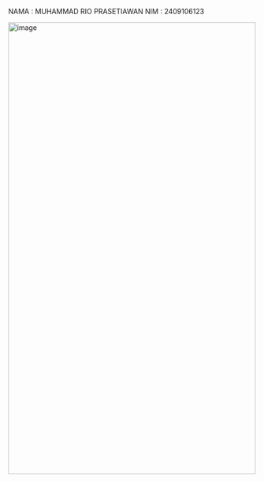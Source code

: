 NAMA : MUHAMMAD RIO PRASETIAWAN 
NIM  : 2409106123

<img width="502" height="918" alt="image" src="https://github.com/user-attachments/assets/5ef95883-2647-4910-80e6-778087179803" />
